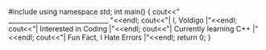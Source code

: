 #include<iostream>
using namespace std;
int main()
{
    cout<<" _______________________________ "<<endl;
    cout<<"|           I, Voldigo          |"<<endl;
    cout<<"|      Interested in Coding     |"<<endl;
    cout<<"|     Currently Iearning C++    |"<<endl;
    cout<<"|    Fun Fact, I Hate Errors    |"<<endl;
    return 0;
}

